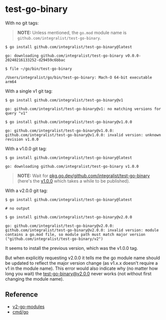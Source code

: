 # test-go-binary

With no git tags:

> **NOTE:** Unless mentioned, the `go.mod` module name is `github.com/integralist/test-go-binary`.

```shell
$ go install github.com/integralist/test-go-binary@latest

go: downloading github.com/integralist/test-go-binary v0.0.0-20240216133252-d29459c6bbac

$ file ~/go/bin/test-go-binary

/Users/integralist/go/bin/test-go-binary: Mach-O 64-bit executable arm64
```

With a single v1 git tag:

```shell
$ go install github.com/integralist/test-go-binary@v1

go: github.com/integralist/test-go-binary@v1: no matching versions for query "v1"

$ go install github.com/integralist/test-go-binary@v1.0.0

go: github.com/integralist/test-go-binary@v1.0.0: github.com/integralist/test-go-binary@v1.0.0: invalid version: unknown revision v1.0.0
```

With a v1.0.0 git tag:

```shell
$ go install github.com/integralist/test-go-binary@latest

go: downloading github.com/integralist/test-go-binary v1.0.0
```

> **NOTE:** Wait for [pkg.go.dev/github.com/integralist/test-go-binary](https://pkg.go.dev/github.com/integralist/test-go-binary) (here's the [v1.0.0](https://pkg.go.dev/github.com/integralist/test-go-binary@v1.0.0) which takes a while to be published).

With a v2.0.0 git tag:

```shell
$ go install github.com/integralist/test-go-binary@latest

# no output

$ go install github.com/integralist/test-go-binary@v2.0.0

go: github.com/integralist/test-go-binary@v2.0.0: github.com/integralist/test-go-binary@v2.0.0: invalid version: module contains a go.mod file, so module path must match major version ("github.com/integralist/test-go-binary/v2")
```

It seems to install the previous version, which was the v1.0.0 tag.

But when explicitly requesting v2.0.0 it tells me the go module name should be
updated to reflect the major version change (as v1.x.x doesn't require a v1 in
the module name). This error would also indicate why (no matter how long you
wait) the [test-go-binary@v2.0.0](https://pkg.go.dev/github.com/integralist/test-go-binary@v2.0.0)
never works (not without first changing the module name).

## Reference

- [v2-go-modules](https://go.dev/blog/v2-go-modules)
- [cmd/go](https://pkg.go.dev/cmd/go#hdr-Compile_and_install_packages_and_dependencies)

